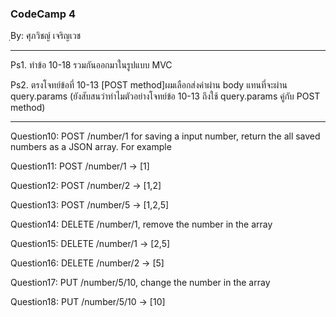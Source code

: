 ### CodeCamp 4 ###
ฺBy: ศุภวิชญ์ เจริญเวช

------

Ps1. ทำข้อ 10-18 รวมกันออกมาในรูปแบบ MVC

Ps2. ตรงโจทย์ข้อที่ 10-13 [POST method]ผมเลือกส่งค่าผ่าน body แทนที่จะผ่าน query.params (ยังสับสนว่าทำไมตัวอย่างโจทย์ข้อ 10-13 ถึงใช้ query.params คู่กับ POST method)

------

Question10: 
  POST /number/1 for saving a input number, return the all saved numbers as a JSON array. For example

Question11:
  POST /number/1 -> [1]

Question12:
  POST /number/2 -> [1,2]

Question13:
  POST /number/5 -> [1,2,5]

Question14:
  DELETE /number/1, remove the number in the array

Question15:
  DELETE /number/1 -> [2,5]

Question16:
  DELETE /number/2 → [5]

Question17:
  PUT /number/5/10, change the number in the array

Question18:
  PUT /number/5/10 -> [10]